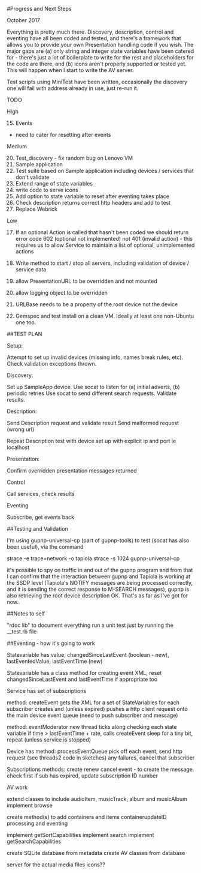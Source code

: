 #Progress and Next Steps

October 2017

Everything is pretty much there.  Discovery, description, control and eventing have all been coded and tested, and there's a framework that allows you to provide your own Presentation handling code if you wish.
The major gaps are (a) only string and integer state variables have been catered for - there's just a lot of boilerplate to write for the rest and placeholders for the code are there, and (b) icons aren't properly supported or tested yet.  This will happen when I start to write the AV server.

Test scripts using MiniTest have been written, occasionally the discovery one will fail with address already in use, just re-run it.


TODO

High


15. Events
- need to cater for resetting after events


Medium

20.  Test_discovery - fix random bug on Lenovo VM
10. Sample application
12. Test suite based on Sample application including devices / services that don't validate
18. Extend range of state variables
7.  write code to serve icons
16. Add option to state variable to reset after eventing takes place
21.  Check description returns correct http headers and add to test
23.  Replace Webrick

Low

17.  If an optional Action is called that hasn't been coded we should return error code 602 (optional not implemented) not 401 (invalid action) - this requires us to allow Service to maintain a list of optional, unimplemented actions

4. Write method to start / stop all servers, including validation of device / service data
6.  allow PresentationURL to be overridden and not mounted
8.  allow logging object to be overridden
9.  URLBase needs to be a property of the root device not the device

22. Gemspec and test install on a clean VM.  Ideally at least one non-Ubuntu one too.

##TEST PLAN

Setup:

Attempt to set up invalid devices (missing info, names break rules, etc).  Check validation exceptions thrown.

Discovery:

Set up SampleApp device.
Use socat to listen for (a) initial adverts, (b) periodic retries
Use socat to send different search requests.  Validate results.

Description:

Send Description request and validate result
Send malformed request (wrong url) 

Repeat Description test with device set up with explicit ip and port ie localhost

Presentation:

Confirm overridden presentation messages returned

Control

Call services, check results

Eventing

Subscribe, get events back


##Testing and Validation

I'm using gupnp-universal-cp (part of gupnp-tools) to test (socat has also been useful), via the command

strace -e trace=network -o tapiola.strace -s 1024 gupnp-universal-cp

it's possible to spy on traffic in and out of the gupnp program and from that I can confirm that the interaction between gupnp and Tapiola is working at the SSDP level (Tapiola's NOTIFY messages are being processed correctly, and it is sending the correct response to M-SEARCH messages), gupnp is also retrieving the root device description OK.  That's as far as I've got for now..



##Notes to self

"rdoc lib" to document everything
run a unit test just by running the __test.rb file

##Eventing - how it's going to work

Statevariable has value, changedSinceLastEvent (boolean - new), lastEventedValue, lastEventTime (new)

Statevariable has a class method for creating event XML, reset changedSinceLastEvent and lastEventTime if appropriate too

Service has set of subscriptions

method: createEvent 
gets the XML for a set of StateVariables
for each subscriber creates and (unless expired) pushes a http client request onto the main device event queue (need to push subscriber and message)

method: eventModerator
new thread
ticks along checking each state variable
if time > lastEventTime + rate, calls createEvent
sleep for a tiny bit, repeat (unless service is stopped)

Device has
method: processEventQueue
pick off each event, send http request (see threads2 code in sketches)
any failures, cancel that subscriber


Subscriptions
methods:
create
renew
cancel
event - to create the message.  check first if sub has expired, update subscription ID number


AV work

extend classes to include audioItem, musicTrack, album and musicAlbum
implement browse

create method(s) to add containers and items
containerupdateID processing and eventing

implement getSortCapabilities
implement search
implement getSearchCapabilities

create SQLite database from metadata
create AV classes from database

server for the actual media files
icons??

